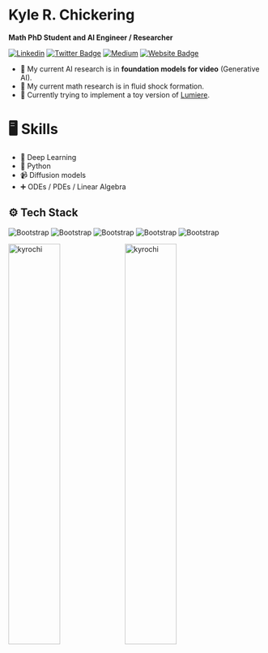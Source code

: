 <h1> Kyle R. Chickering </h1>
<b>Math PhD Student and AI Engineer / Researcher</b>
<p> </p>

[![Linkedin](https://img.shields.io/badge/-LinkedIn-blue?style=flat&logo=Linkedin&logoColor=white)](https://www.linkedin.com/in/kyle-r-chickering/)
[![Twitter Badge](https://img.shields.io/badge/-Twitter-1da1f2?labelColor=1da1f2&logo=twitter&logoColor=white&link=https://twitter.com/mrr_zo)](https://x.com/_selebou)
[![Medium](https://github.com/Rishit-dagli/Rishit-dagli/blob/master/badges/medium.svg)](https://medium.com/@selebou)
[![Website Badge](https://img.shields.io/badge/-Website-c14438?style=flat&logo=Google-Chrome&logoColor=white&link=https://www.hejazizo.com)](https://math.ucdavis.edu/~krc/)


- 🎥 My current AI research is in **foundation models for video** (Generative AI).
- 🥇 My current math research is in fluid shock formation.
- 🌲 Currently trying to implement a toy version of [Lumiere](https://lumiere-video.github.io/).

<h1>  🖥 Skills </h1>

- 🧠 Deep Learning
- 🐍 Python
- 📹 Diffusion models
- ➕ ODEs / PDEs / Linear Algebra

## ⚙️ Tech Stack

![Bootstrap](https://img.shields.io/badge/-Python-05122A?style=flat-square&logo=Python&color=353535) ![Bootstrap](https://img.shields.io/badge/-PyTorch-05122A?style=flat-square&logo=PyTorch&color=353535) ![Bootstrap](https://img.shields.io/badge/-Numpy-05122A?style=flat-square&logo=Numpy&color=353535) ![Bootstrap](https://img.shields.io/badge/-Matplotlib-05122A?style=flat-square&logo=Matplotlib&color=353535) ![Bootstrap](https://img.shields.io/badge/-Visual%20Studio%20Code-05122A?style=flat-square&logo=Visual-Studio-Code&color=353535)
  

<div>
  <img width="45%" align="left" src="https://github-readme-stats.vercel.app/api/top-langs?username=kyrochi&show_icons=true&locale=en&layout=compact" alt="kyrochi" />
  <img width="45%"  src="https://github-readme-streak-stats.herokuapp.com/?user=kyrochi&" alt="kyrochi" />
</div>
